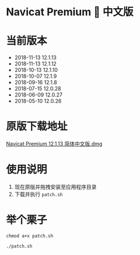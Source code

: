 # Navicat Premium 🦀 中文版

# 当前版本

 * 2018-11-13 12.1.13
 * 2018-11-13 12.1.12
 * 2018-10-13 12.1.10
 * 2018-10-07 12.1.9
 * 2018-09-16 12.1.8
 * 2018-07-15 12.0.28
 * 2018-06-09 12.0.27
 * 2018-05-10 12.0.26

# 原版下载地址

[Navicat Premium 12.1.13 简体中文版.dmg](http://download3.navicat.com/download/navicat121_premium_cs.dmg)

# 使用说明

1. 现在原版并拖拽安装至应用程序目录
2. 下载并执行 `patch.sh`

# 举个栗子

```
chmod a+x patch.sh

./patch.sh
```



